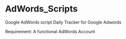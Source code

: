 # AdWords_Scripts
Google AdWords script
Daily Tracker for Google Adwords

Requirement:
A functional AdWords Account
